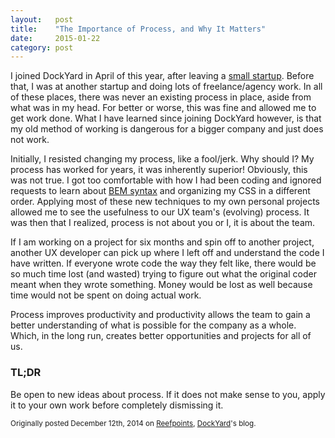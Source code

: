 ```yaml
---
layout:   post
title:    "The Importance of Process, and Why It Matters"
date:     2015-01-22
category: post
---
```


I joined DockYard in April of this year, after leaving a [small startup](http://folio.is). Before that, I was at another startup and doing lots of freelance/agency work. In all of these places, there was never an existing process in place, aside from what was in my head. For better or worse, this was fine and allowed me to get work done. What I have learned since joining DockYard however, is that my old method of working is dangerous for a bigger company and just does not work.

Initially, I resisted changing my process, like a fool/jerk. Why should I? My process has worked for years, it was inherently superior! Obviously, this was not true. I got too comfortable with how I had been coding and ignored requests to learn about [BEM syntax](http://csswizardry.com/2013/01/mindbemding-getting-your-head-round-bem-syntax) and organizing my CSS in a different order. Applying most of these new techniques to my own personal projects allowed me to see the usefulness to our UX team's (evolving) process. It was then that I realized, process is not about you or I, it is about the team.

If I am working on a project for six months and spin off to another project, another UX developer can pick up where I left off and understand the code I have written. If everyone wrote code the way they felt like, there would be so much time lost (and wasted) trying to figure out what the original coder meant when they wrote something. Money would be lost as well because time would not be spent on doing actual work.

Process improves productivity and productivity allows the team to gain a better understanding of what is possible for the company as a whole. Which, in the long run, creates better opportunities and projects for all of us.

### TL;DR

Be open to new ideas about process. If it does not make sense to you, apply it to your own work before completely dismissing it.

<small>Originally posted December 12th, 2014 on [Reefpoints](http://reefpoints.dockyard.com/2014/12/12/importance-of-process.html), [DockYard](http://dockyard.com)'s blog.</small>
